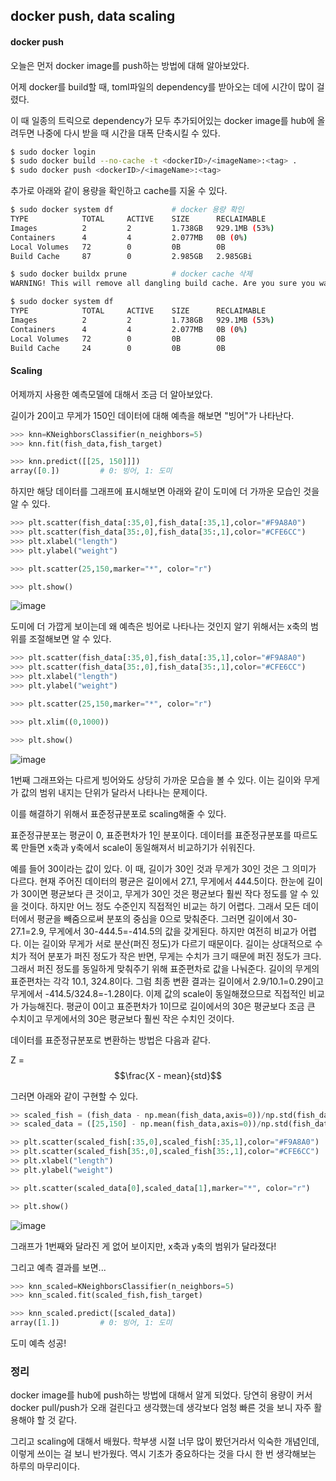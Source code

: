 ## docker push, data scaling


#### docker push

오늘은 먼저 docker image를 push하는 방법에 대해 알아보았다.

어제 docker를 build할 때, toml파일의 dependency를 받아오는 데에 시간이 많이 걸렸다.

이 때 일종의 트릭으로 dependency가 모두 추가되어있는 docker image를 hub에 올려두면 나중에 다시 받을 때 시간을 대폭 단축시킬 수 있다.

```bash
$ sudo docker login
$ sudo docker build --no-cache -t <dockerID>/<imageName>:<tag> .
$ sudo docker push <dockerID>/<imageName>:<tag>
```

추가로 아래와 같이 용량을 확인하고 cache를 지울 수 있다.
```bash
$ sudo docker system df             # docker 용량 확인
TYPE            TOTAL     ACTIVE    SIZE      RECLAIMABLE
Images          2         2         1.738GB   929.1MB (53%)
Containers      4         4         2.077MB   0B (0%)
Local Volumes   72        0         0B        0B
Build Cache     87        0         2.985GB   2.985GBi

$ sudo docker buildx prune          # docker cache 삭제
WARNING! This will remove all dangling build cache. Are you sure you want to continue? [y/N] y

$ sudo docker system df
TYPE            TOTAL     ACTIVE    SIZE      RECLAIMABLE
Images          2         2         1.738GB   929.1MB (53%)
Containers      4         4         2.077MB   0B (0%)
Local Volumes   72        0         0B        0B
Build Cache     24        0         0B        0B
```

#### Scaling

어제까지 사용한 예측모델에 대해서 조금 더 알아보았다.

길이가 20이고 무게가 150인 데이터에 대해 예측을 해보면 "빙어"가 나타난다.

```python
>>> knn=KNeighborsClassifier(n_neighbors=5)
>>> knn.fit(fish_data,fish_target)

>>> knn.predict([[25, 150]]])
array([0.])         # 0: 빙어, 1: 도미
```

하지만 해당 데이터를 그래프에 표시해보면 아래와 같이 도미에 더 가까운 모습인 것을 알 수 있다.
```python
>>> plt.scatter(fish_data[:35,0],fish_data[:35,1],color="#F9A8A0")
>>> plt.scatter(fish_data[35:,0],fish_data[35:,1],color="#CFE6CC")
>>> plt.xlabel("length")
>>> plt.ylabel("weight")

>>> plt.scatter(25,150,marker="*", color="r")

>>> plt.show()
```
![image](https://github.com/user-attachments/assets/ac7e8fc1-27f5-4beb-a157-4123db1d5cc0)

도미에 더 가깝게 보이는데 왜 예측은 빙어로 나타나는 것인지 알기 위해서는 x축의 범위를 조절해보면 알 수 있다.

```python
>>> plt.scatter(fish_data[:35,0],fish_data[:35,1],color="#F9A8A0")
>>> plt.scatter(fish_data[35:,0],fish_data[35:,1],color="#CFE6CC")
>>> plt.xlabel("length")
>>> plt.ylabel("weight")

>>> plt.scatter(25,150,marker="*", color="r")

>>> plt.xlim((0,1000))

>>> plt.show()
```
![image](https://github.com/user-attachments/assets/a5ec7b18-ad9d-4fa1-9abc-a82698cd8068)

1번째 그래프와는 다르게 빙어와도 상당히 가까운 모습을 볼 수 있다. 이는 길이와 무게가 값의 범위 내지는 단위가 달라서 나타나는 문제이다.

이를 해결하기 위해서 표준정규분포로 scaling해줄 수 있다. 

표준정규분포는 평균이 0, 표준편차가 1인 분포이다. 데이터를 표준정규분포를 따르도록 만들면 x축과 y축에서 scale이 동일해져서 비교하기가 쉬워진다. 

예를 들어 30이라는 값이 있다. 이 때, 길이가 30인 것과 무게가 30인 것은 그 의미가 다르다. 현재 주어진 데이터의 평균은 길이에서 27.1, 무게에서 444.5이다. 한눈에 길이가 30이면 평균보다 큰 것이고, 무게가 30인 것은 평균보다 훨씬 작다 정도를 알 수 있을 것이다. 하지만 어느 정도 수준인지 직접적인 비교는 하기 어렵다. 그래서 모든 데이터에서 평균을 빼줌으로써 분포의 중심을 0으로 맞춰준다. 그러면 길이에서 30-27.1=2.9, 무게에서 30-444.5=-414.5의 값을 갖게된다. 하지만 여전히 비교가 어렵다. 이는 길이와 무게가 서로 분산(퍼진 정도)가 다르기 때문이다. 길이는 상대적으로 수치가 적어 분포가 퍼진 정도가 작은 반면, 무게는 수치가 크기 때문에 퍼진 정도가 크다. 그래서 퍼진 정도를 동일하게 맞춰주기 위해 표준편차로 값을 나눠준다. 길이의 무게의 표준편차는 각각 10.1, 324.8이다. 그럼 최종 변환 결과는 길이에서 2.9/10.1=0.29이고 무게에서 -414.5/324.8=-1.28이다. 이제 값의 scale이 동일해졌으므로 직접적인 비교가 가능해진다. 평균이 0이고 표준편차가 1이므로 길이에서의 30은 평균보다 조금 큰 수치이고 무게에서의 30은 평균보다 훨씬 작은 수치인 것이다.

데이터를 표준정규분포로 변환하는 방법은 다음과 같다.

Z = $$\frac{X - mean}{std}$$

그러면 아래와 같이 구현할 수 있다.

```python
>> scaled_fish = (fish_data - np.mean(fish_data,axis=0))/np.std(fish_data,axis=0)
>> scaled_data = ([25,150] - np.mean(fish_data,axis=0))/np.std(fish_data,axis=0)

>> plt.scatter(scaled_fish[:35,0],scaled_fish[:35,1],color="#F9A8A0")
>> plt.scatter(scaled_fish[35:,0],scaled_fish[35:,1],color="#CFE6CC")
>> plt.xlabel("length")
>> plt.ylabel("weight")

>> plt.scatter(scaled_data[0],scaled_data[1],marker="*", color="r")

>> plt.show()
```
![image](https://github.com/user-attachments/assets/f0b01085-c434-46a9-b9c2-021e4a7edbec)

그래프가 1번째와 달라진 게 없어 보이지만, x축과 y축의 범위가 달라졌다!

그리고 예측 결과를 보면...

```python
>>> knn_scaled=KNeighborsClassifier(n_neighbors=5)
>>> knn_scaled.fit(scaled_fish,fish_target)

>>> knn_scaled.predict([scaled_data])
array([1.])         # 0: 빙어, 1: 도미
```
도미 예측 성공!


### 정리

docker image를 hub에 push하는 방법에 대해서 알게 되었다. 당연히 용량이 커서 docker pull/push가 오래 걸린다고 생각했는데 생각보다 엄청 빠른 것을 보니 자주 활용해야 할 것 같다.

그리고 scaling에 대해서 배웠다. 학부생 시절 너무 많이 봤던거라서 익숙한 개념인데, 이렇게 쓰이는 걸 보니 반가웠다. 역시 기초가 중요하다는 것을 다시 한 번 생각해보는 하루의 마무리이다.
